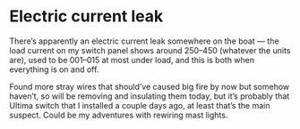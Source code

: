 # Electric current leak

There’s apparently an electric current leak somewhere on the boat — the load current on my switch panel shows around 250–450 (whatever the units are), used to be 001–015 at most under load, and this is both when everything is on and off.

Found more stray wires that should’ve caused big fire by now but somehow haven’t, so will be removing and insulating them today, but it’s probably that Ultima switch that I installed a couple days ago, at least that’s the main suspect.  Could be my adventures with rewiring mast lights.
